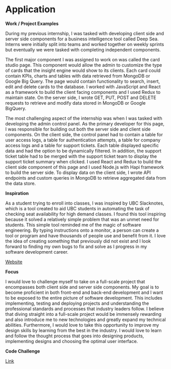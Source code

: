 # Application

**Work / Project Examples**

  During my previous internship, I was tasked with developing client side and server side components for a business intelligence tool called Deep Sea. Interns were initially split into teams and worked together on weekly sprints but eventually we were tasked with completing independent components. 
  
  The first major component I was assigned to work on was called the card studio page. This component would allow the admin to customize the type of cards that the insight engine would show to its clients. Each card could contain KPIs, charts and tables with data retrieved from MongoDB or Google Big Query. The page would contain functionality to search, insert, edit and delete cards to the database. I worked with JavaScript and React as a framework to build the client facing components and I used Redux to maintain state. On the server side, I wrote GET, PUT, POST and DELETE requests to retrieve and modify data stored in MongoDB or Google BigQuery. 
  
  The most challenging aspect of the internship was when I was tasked with developing the admin control panel. As the primary developer for this page, I was responsible for building out both the server side and client side components. On the client side, the control panel had to contain a table for user access logs, a table for authentication attempts, a table for company access logs and a table for support tickets. Each table displayed specific data and had the option to be dynamically filtered. In addition, the support ticket table had to be merged with the support ticket team to display the support ticket summary when clicked. I used React and Redux to build the client side component of this page and I used Node.js with Hapi framework to build the server side. To display data on the client side, I wrote API endpoints and custom queries in MongoDB to retrieve aggregated data from the data store. 

**Inspiration**

  As a student trying to enroll into classes, I was inspired by UBC Slacknotes, which is a tool created to aid UBC students in automating the task of checking seat availability for high demand classes. I found this tool inspiring because it solved a relatively simple problem that was an unmet need for students. This simple tool reminded me of the magic of software engineering. By typing instructions onto a monitor, a person can create a tool or program and have thousands of people use and benefit from it. I love the idea of creating something that previously did not exist and I look forward to finding my own bugs to fix and solve as I progress in my software development career. 

[Website](https://slacknotes.com)

**Focus**

  I would love to challenge myself to take on a full-scale project that encompasses both client side and server side components. My goal is to become proficient in both front-end and back-end development and I want to be exposed to the entire picture of software development. This includes implementing, testing and deploying projects and understanding the professional standards and processes that industry leaders follow. I believe that diving straight into a full-scale project would be immensely rewarding and also introduce me to new technologies and greatly expand my technical abilities. Furthermore, I would love to take this opportunity to improve my design skills by learning from the best in the industry. I would love to learn and follow the thought process that goes into designing products, implementing designs and choosing the optimal user interface. 
  
**Code Challenge**

[Link](https://codepen.io/anon/pen/rJdQjB?editors=1111)

